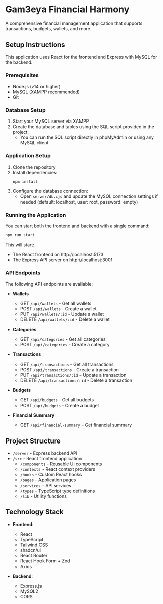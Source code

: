 # Gam3eya Financial Harmony

A comprehensive financial management application that supports transactions, budgets, wallets, and more.

## Setup Instructions

This application uses React for the frontend and Express with MySQL for the backend.

### Prerequisites

- Node.js (v14 or higher)
- MySQL (XAMPP recommended)
- Git

### Database Setup

1. Start your MySQL server via XAMPP
2. Create the database and tables using the SQL script provided in the project:
   - You can run the SQL script directly in phpMyAdmin or using any MySQL client

### Application Setup

1. Clone the repository
2. Install dependencies:
   ```
   npm install
   ```
3. Configure the database connection:
   - Open `server/db.cjs` and update the MySQL connection settings if needed (default: localhost, user: root, password: empty)

### Running the Application

You can start both the frontend and backend with a single command:

```
npm run start
```

This will start:
- The React frontend on http://localhost:5173
- The Express API server on http://localhost:3001

### API Endpoints

The following API endpoints are available:

- **Wallets**
  - GET `/api/wallets` - Get all wallets
  - POST `/api/wallets` - Create a wallet
  - PUT `/api/wallets/:id` - Update a wallet
  - DELETE `/api/wallets/:id` - Delete a wallet

- **Categories**
  - GET `/api/categories` - Get all categories
  - POST `/api/categories` - Create a category

- **Transactions**
  - GET `/api/transactions` - Get all transactions
  - POST `/api/transactions` - Create a transaction
  - PUT `/api/transactions/:id` - Update a transaction
  - DELETE `/api/transactions/:id` - Delete a transaction

- **Budgets**
  - GET `/api/budgets` - Get all budgets
  - POST `/api/budgets` - Create a budget

- **Financial Summary**
  - GET `/api/financial-summary` - Get financial summary

## Project Structure

- `/server` - Express backend API
- `/src` - React frontend application
  - `/components` - Reusable UI components
  - `/contexts` - React context providers
  - `/hooks` - Custom React hooks
  - `/pages` - Application pages
  - `/services` - API services
  - `/types` - TypeScript type definitions
  - `/lib` - Utility functions

## Technology Stack

- **Frontend**:
  - React
  - TypeScript
  - Tailwind CSS
  - shadcn/ui
  - React Router
  - React Hook Form + Zod
  - Axios

- **Backend**:
  - Express.js
  - MySQL2
  - CORS
